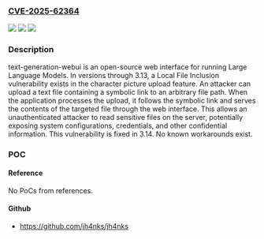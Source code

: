 ### [CVE-2025-62364](https://cve.mitre.org/cgi-bin/cvename.cgi?name=CVE-2025-62364)
![](https://img.shields.io/static/v1?label=Product&message=text-generation-webui&color=blue)
![](https://img.shields.io/static/v1?label=Version&message=%3C%3D%203.13%20&color=brightgreen)
![](https://img.shields.io/static/v1?label=Vulnerability&message=CWE-59%3A%20Improper%20Link%20Resolution%20Before%20File%20Access%20('Link%20Following')&color=brightgreen)

### Description

text-generation-webui is an open-source web interface for running Large Language Models. In versions through 3.13, a Local File Inclusion vulnerability exists in the character picture upload feature. An attacker can upload a text file containing a symbolic link to an arbitrary file path. When the application processes the upload, it follows the symbolic link and serves the contents of the targeted file through the web interface. This allows an unauthenticated attacker to read sensitive files on the server, potentially exposing system configurations, credentials, and other confidential information. This vulnerability is fixed in 3.14. No known workarounds exist.

### POC

#### Reference
No PoCs from references.

#### Github
- https://github.com/jh4nks/jh4nks

